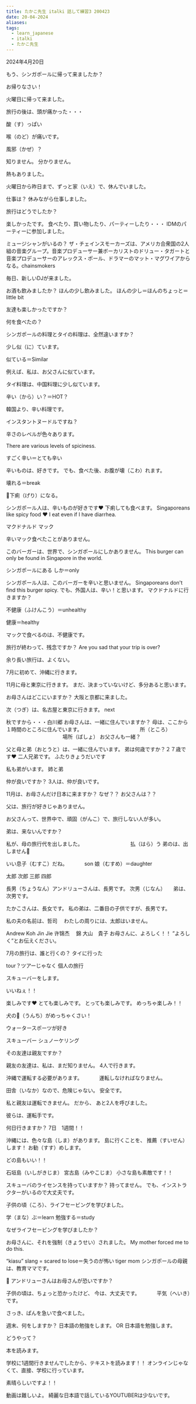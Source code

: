 ```yaml
---
title: たかこ先生 italki 話して練習3 200423
date: 20-04-2024
aliases: 
tags:
  - learn_japanese
  - italki
  - たかこ先生
---
```

2024年4月20日

もう、シンガポールに帰って来ましたか？

お帰りなさい！

火曜日に帰って来ました。

旅行の後は、頭が痛かった・・・

酸（す）っぱい

喉（のど）が痛いです。

風邪（かぜ）？

知りません。
分かりません。

熱もありました。

火曜日から昨日まで、ずっと家（いえ）で、休んでいました。

仕事は？
休みながら仕事しました。

旅行はどうでしたか？

楽しかったです。
食べたり、買い物したり、パーティーしたり・・・
IDMのパーティーに参加しました。

ミュージシャンがいるの？
ザ・チェインスモーカーズは、アメリカ合衆国の2人組の音楽グループ。音楽プロデューサー兼ボーカリストのドリュー・タガートと音楽プロデューサーのアレックス・ポール、ドラマーのマット・マグワイアからなる。chainsmokers

毎日、新しいDJが来ました。

お酒も飲みましたか？
ほんの少し飲みました。
ほんの少し＝ほんのちょっと＝little bit

友達も楽しかったですか？

何を食べたの？

シンガポールの料理とタイの料理は、全然違いますか？

少し似（に）ています。

似ている＝Similar

例えば、私は、お父さんに似ています。

タイ料理は、中国料理に少し似ています。

辛い（から）い？＝HOT？

韓国より、辛い料理です。

インスタントヌードルですね？

辛さのレベルが色々あります。

There are various levels of spiciness.

すごく辛い＝とても辛い

辛いものは、好きです。
でも、食べた後、お腹が壊（こわ）れます。

壊れる＝break

💩下痢（げり）になる。


シンガポール人は、辛いものが好きです❤️
下痢しても食べます。
Singaporeans like spicy food ❤️
I eat even if I have diarrhea.



マクドナルド
マック

辛いマック食べたことがありません。

このバーガーは、世界で、シンガポールにしかありません。
This burger can only be found in Singapore in the world.


シンガポールにある
しか＝only

シンガポール人は、このバーガーを辛いと思いません。
Singaporeans don't find this burger spicy.
でも、外国人は、辛い！と思います。
マクドナルドに行きますか？

不健康（ふけんこう）＝unhealthy

健康＝healthy

マックで食べるのは、不健康です。

旅行が終わって、残念ですか？
Are you sad that your trip is over?

余り長い旅行は、よくない。

7月に初めて、沖縄に行きます。

11月に母と東京に行きます。
まだ、決まっていないけど、多分あると思います。

お母さんはどこにいますか？
大阪と京都に来ました。

次（つぎ）は、名古屋と東京に行きます。
next

秋ですから・・・白川郷
お母さんは、一緒に住んでいますか？
母は、ここから１時間のところに住んでいます。
　　　　　　　　　　　所（ところ）
　　　　　　　　　　　場所（ばしょ）
お父さんも一緒？

父と母と弟（おとうと）は、一緒に住んでいます。
弟は何歳ですか？２７歳です❤️
二人兄弟です。
ふたりきょうだいです

私も弟がいます。
姉と弟

仲が良いですか？
3人は、仲が良いです。

11月は、お母さんだけ日本に来ますか？
なぜ？？
お父さんは？？

父は、旅行が好きじゃありません。

お父さんって、世界中で、頑固（がんこ）で、旅行しない人が多い。

弟は、来ないんですか？

私が、母の旅行代を出しました。
　　　　　　　　　払（はら）う
弟のは、出しません🤭

いい息子（むすこ）だね。
　　　son
娘（むすめ）＝daughter

太郎
次郎
三郎
四郎

長男（ちょうなん）アンドリューさんは、長男です。
次男（じなん）　　弟は、次男です。

たかこさんは、長女です。
私の弟は、二番目の子供ですが、長男です。

私の夫の名前は、哲司　
わたしの周りには、太郎はいません。


Andrew Koh Jin Jie
许锦杰
　錦
大山　貴子
お母さんに、よろしく！！
”よろしく”とお伝えください。

7月の旅行は、誰と行くの？
タイに行った

tour？ツアーじゃなく
個人の旅行

スキューバーをします。

いいねぇ！！

楽しみです❤️
とても楽しみです。
とっても楽しみです。
めっちゃ楽しみ！！

犬の💩（うんち）がめっちゃくさい！

ウォータースポーツが好き

スキューバー
シュノーケリング

その友達は親友ですか？

親友の友達は、私は、まだ知りません。
4人で行きます。

沖縄で運転する必要があります。
　　　運転しなければなりません。

田舎（いなか）なので、危険じゃない。
安全です。

私と親友は運転できません。
だから、
あと2人を呼びました。

彼らは、運転手です。

何日行きますか？
7日　1週間！！

沖縄には、色々な島（しま）があります。
島に行くことを、
推薦（すいせん）します！
お勧（すす）めします。

どの島もいい！！

石垣島（いしがきじま）
宮古島（みやこじま）
小さな島も素敵です！！

スキューバのライセンスを持っていますか？
持ってません。
でも、インストラクターがいるので大丈夫です。

子供の頃（ころ）、ライフセービングを学びました。

学（まな）ぶ＝learn
勉強する＝study

なぜライフセービングを学びましたか？

お母さんに、それを強制（きょうせい）されました。
My mother forced me to do this.


“kiasu” slang = scared to lose＝失うのが怖い
tiger mom
シンガポールの母親は、教育ママです。

🐯
アンドリューさんはお母さんが恐いですか？

子供の頃は、ちょっと恐かったけど、
今は、大丈夫です。
　　　平気（へいき）です。

さっき、ぱんを急いで食べました。

週末、何をしますか？
日本語の勉強をします。
OR
日本語を勉強します。

どうやって？

本を読みます。

学校に1週間行きませんでしたから、テキストを読みます！！
オンラインじゃなくて、直接、学校に行っています。

素晴らしいですよ！！

動画は難しいよ。
綺麗な日本語で話しているYOUTUBERは少ないです。

